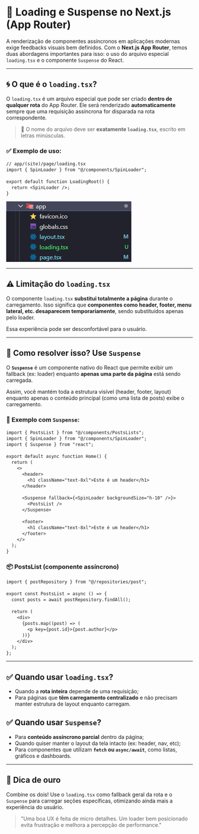 # 🔄 Loading e Suspense no Next.js (App Router)

A renderização de componentes assíncronos em aplicações modernas exige feedbacks visuais bem definidos. Com o **Next.js App Router**, temos duas abordagens importantes para isso: o uso do arquivo especial `loading.tsx` e o componente `Suspense` do React.

---

## 🌀 O que é o `loading.tsx`?

O `loading.tsx` é um arquivo especial que pode ser criado **dentro de qualquer rota** do App Router. Ele será renderizado **automaticamente** sempre que uma requisição assíncrona for disparada na rota correspondente.

> 📌 O nome do arquivo deve ser **exatamente `loading.tsx`**, escrito em letras minúsculas.

### ✅ Exemplo de uso:

```tsx
// app/(site)/page/loading.tsx
import { SpinLoader } from "@/components/SpinLoader";

export default function LoadingRoot() {
  return <SpinLoader />;
}
```

![Representação visual do arquivo loading.tsx na estrutura de pastas](./assets/image5.png)

---

## ⚠️ Limitação do `loading.tsx`

O componente `loading.tsx` **substitui totalmente a página** durante o carregamento. Isso significa que **componentes como header, footer, menu lateral, etc. desaparecem temporariamente**, sendo substituídos apenas pelo loader.

Essa experiência pode ser desconfortável para o usuário.

---

## 🧩 Como resolver isso? Use `Suspense`

O **`Suspense`** é um componente nativo do React que permite exibir um fallback (ex: loader) enquanto **apenas uma parte da página** está sendo carregada.

Assim, você mantém toda a estrutura visível (header, footer, layout) enquanto apenas o conteúdo principal (como uma lista de posts) exibe o carregamento.

### 🧪 Exemplo com `Suspense`:

```tsx
import { PostsList } from "@/components/PostsLists";
import { SpinLoader } from "@/components/SpinLoader";
import { Suspense } from "react";

export default async function Home() {
  return (
    <>
      <header>
        <h1 className="text-8xl">Este é um header</h1>
      </header>

      <Suspense fallback={<SpinLoader backgroundSize="h-10" />}>
        <PostsList />
      </Suspense>

      <footer>
        <h1 className="text-8xl">Este é um header</h1>
      </footer>
    </>
  );
}
```

### 📦 PostsList (componente assíncrono)

```tsx
import { postRepository } from "@/repositories/post";

export const PostsList = async () => {
  const posts = await postRepository.findAll();

  return (
    <div>
      {posts.map((post) => (
        <p key={post.id}>{post.author}</p>
      ))}
    </div>
  );
};
```

---

## ✅ Quando usar `loading.tsx`?

- Quando a **rota inteira** depende de uma requisição;
- Para páginas que **têm carregamento centralizado** e não precisam manter estrutura de layout enquanto carregam.

## ✅ Quando usar `Suspense`?

- Para **conteúdo assíncrono parcial** dentro da página;
- Quando quiser manter o layout da tela intacto (ex: header, nav, etc);
- Para componentes que utilizam **`fetch` ou `async/await`**, como listas, gráficos e dashboards.

---

## 🧠 Dica de ouro

Combine os dois! Use o `loading.tsx` como fallback geral da rota e o `Suspense` para carregar seções específicas, otimizando ainda mais a experiência do usuário.

> "Uma boa UX é feita de micro detalhes. Um loader bem posicionado evita frustração e melhora a percepção de performance."
